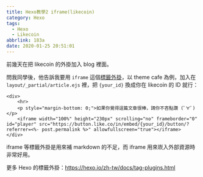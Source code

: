 ```yaml
---
title: Hexo教學2 iframe(likecoin)
category: Hexo
tags:
  - Hexo
  - Likecoin
abbrlink: 183a
date: 2020-01-25 20:51:01
---
```

前幾天在把 likecoin 的外掛加入 blog 裡面。
<!-- more -->
問我同學後，他告訴我要用 `iframe` 這個[標籤外掛](https://hexo.io/zh-tw/docs/tag-plugins.html)，以 theme cafe 為例，加入在 `layout/_partial/article.ejs` 裡，把 `{your_id}` 換成你在 likecoin 的 ID 就行：

```
<div>
    <hr>
    <p style="margin-bottom: 0;">如果你覺得這篇文章很棒，請你不吝點讚 (ﾟ∀ﾟ)</p>
    <iframe width="100%" height="230px" scrolling="no" frameborder="0" id="player" src="https://button.like.co/in/embed/{your_id}/button/?referrer=<%- post.permalink %>" allowfullscreen="true"></iframe>
</div>
```

iframe 等標籤外掛是用來補 markdown 的不足，而 iframe 用來崁入外部資源時非常好用。

更多 Hexo 的標籤外掛：https://hexo.io/zh-tw/docs/tag-plugins.html